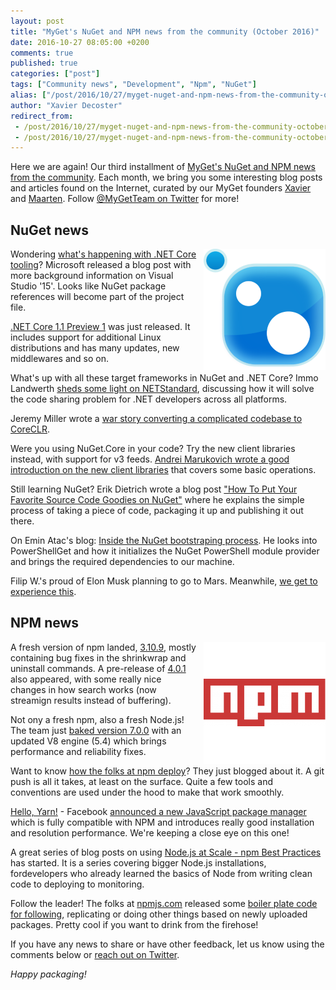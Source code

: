 ```yaml
---
layout: post
title: "MyGet's NuGet and NPM news from the community (October 2016)"
date: 2016-10-27 08:05:00 +0200
comments: true
published: true
categories: ["post"]
tags: ["Community news", "Development", "Npm", "NuGet"]
alias: ["/post/2016/10/27/myget-nuget-and-npm-news-from-the-community-october-2016.aspx"]
author: "Xavier Decoster"
redirect_from:
 - /post/2016/10/27/myget-nuget-and-npm-news-from-the-community-october-2016.aspx.html
 - /post/2016/10/27/myget-nuget-and-npm-news-from-the-community-october-2016.aspx.html
---
```


<p>Here we are again! Our third installment of <a href="/category/Community-news.aspx" target="_blank">MyGet's NuGet and NPM news from the community</a>. Each month,&nbsp;we bring you some interesting blog posts and articles found on the Internet, curated by our MyGet founders <a href="http://www.twitter.com/xavierdecoster">Xavier</a> and <a href="http://www.twitter.com/maartenballiauw">Maarten</a>. Follow <a href="http://www.twitter.com/MyGetTeam">@MyGetTeam on Twitter</a> for more!</p><h2>NuGet news</h2><p><a href="http://www.myget.org/nuget"><img width="195" height="194" title="NuGet news, curated by MyGet" align="right" style="border-width: 0px; margin: 0px 0px 0px 10px; padding-top: 0px; padding-right: 0px; padding-left: 0px; float: right; display: inline; background-image: none;" alt="NuGet news, curated by MyGet" src="/images/image_150.png" border="0"></a>Wondering <a href="https://blogs.msdn.microsoft.com/dotnet/2016/10/19/net-core-tooling-in-visual-studio-15/" target="_blank">what's happening with .NET Core tooling</a>? Microsoft released a blog post with more background information on Visual Studio '15'. Looks like NuGet package references will become part of the project file.</p><p><a href="https://blogs.msdn.microsoft.com/dotnet/2016/10/25/announcing-net-core-1-1-preview-1/" target="_blank">.NET Core 1.1 Preview 1</a> was just released. It includes support for additional Linux distributions and has many updates, new middlewares and so on.</p><p>What's up with all these target frameworks in NuGet and .NET Core? Immo Landwerth <a href="https://blogs.msdn.microsoft.com/dotnet/2016/09/26/introducing-net-standard/">sheds some light on NETStandard</a>, discussing how it will solve the code sharing problem for .NET developers across all platforms.<br></p><p>Jeremy Miller wrote a <a href="https://jeremydmiller.com/2016/09/28/an-experience-report-of-moving-a-complicated-codebase-to-the-coreclr/">war story converting a complicated codebase to CoreCLR</a>. <br></p><p>Were you using NuGet.Core in your code? Try the new client libraries instead, with support for v3 feeds. <a href="http://lunarfrog.com/blog/using-nuget-libraries-in-your-projects">Andrei Marukovich wrote a good introduction on the new client libraries</a> that covers some basic operations.<br></p><p>Still learning NuGet? Erik Dietrich wrote a blog post <a href="http://www.daedtech.com/how-to-put-your-favorite-source-code-goodies-on-nuget/">"How To Put Your Favorite Source Code Goodies on NuGet"</a> where he explains the simple process of taking a piece of code, packaging it up and publishing it out there.<br></p><p>On Emin Atac's blog: <a href="https://p0w3rsh3ll.wordpress.com/2016/10/03/inside-the-nuget-bootstraping-process/">Inside the NuGet bootstraping process</a>. He looks into PowerShellGet and how it initializes the NuGet PowerShell module provider and brings the required dependencies to our machine.<br></p><p>Filip W.'s proud of Elon Musk planning to go to Mars. Meanwhile, <a href="https://twitter.com/filip_woj/status/781078593556385792">we get to experience this</a>.</p><h2>NPM news</h2><p><a href="http://www.myget.org/npm"><img width="195" height="195" title="NPM news, curated by MyGet" align="right" style="border-width: 0px; margin: 0px 0px 0px 10px; padding-top: 0px; padding-right: 0px; padding-left: 0px; float: right; display: inline; background-image: none;" alt="NPM news, curated by MyGet" src="/images/image_151.png" border="0"></a>A fresh version of npm landed, <a href="https://github.com/npm/npm/releases/tag/v3.10.9">3.10.9</a>, mostly containing bug fixes in the shrinkwrap and uninstall commands. A pre-release of <a href="https://github.com/npm/npm/releases/tag/v4.0.1" target="_blank">4.0.1</a> also appeared, with some really nice changes in how search works (now streamign results instead of buffering).</p><p>Not ony a fresh npm, also a fresh Node.js! The team just <a href="https://nodejs.org/en/blog/release/v7.0.0/" target="_blank">baked version 7.0.0</a> with an updated V8 engine (5.4) which brings performance and reliability fixes.</p><p>Want to know <a href="http://blog.npmjs.org/post/152035356435/how-we-deploy-at-npm" target="_blank">how the folks at npm deploy</a>? They just blogged about it. A git push is all it takes, at least on the surface. Quite a few tools and conventions are used under the hood to make that work smoothly.<br></p><p><a href="http://blog.npmjs.org/post/151660845210/hello-yarn">Hello, Yarn!</a> - Facebook <a href="https://code.facebook.com/posts/1840075619545360">announced a new JavaScript package manager</a> which is fully compatible with NPM and introduces really good installation and resolution performance. We're keeping a close eye on this one!<br></p><p>A great series of blog posts on using <a href="https://blog.risingstack.com/nodejs-at-scale-npm-best-practices/">Node.js at Scale - npm Best Practices</a> has started. It is a series covering bigger Node.js installations, fordevelopers who already learned the basics of Node from writing clean code to deploying to monitoring.<br></p><p>Follow the leader! The folks at <a href="http://www.npmjs.com/">npmjs.com</a> released some <a href="https://github.com/npm/registry-follower-tutorial">boiler plate code for following</a>, replicating or doing other things based on newly uploaded packages. Pretty cool if you want to drink from the firehose!</p><p>If you have any news to share or have other feedback, let us know using the comments below or <a href="http://www.twitter.com/MyGetTeam">reach out on Twitter</a>.</p><p><em>Happy packaging!</em></p>



